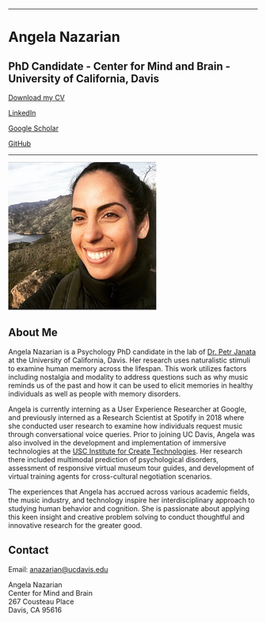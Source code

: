 <!DOCTYPE html>
<html lang="en">

<body>

  <div class="container">
  <hr>
    <div class="row">
      <div class="col-xs-6">
        <h1>Angela Nazarian</h1>
        <h2> PhD Candidate - Center for Mind and Brain - University of California, Davis</h2>
      </div>
      <div class="col-xs-6">
        <p class="text-right"><a href="pages/Nazarian_CV.pdf">Download my CV</a></p>
        <p class="text-right"><a href="www.linkedin.com/in/angela-nazarian"; target="_top">LinkedIn</a></p>
        <p class="text-right"><a href="https://scholar.google.com/citations?user=iH_c3aAAAAAJ&hl=en" ; target="_top">Google Scholar</a></p>
        <p class="text-right"><a href="https://github.com/peachypunk" ; target="_top">GitHub</a></p>
      </div>
      <hr>
      <div class="row">
      <div class="col-lg-12 col-sm-12 col-xs-12">
        <div class="media">
          <div class="media-left"> <a href="#"> <img src="bio_pic.jpeg" alt="..." width="299" height="300" class="media-object img-rounded hidden-xs">
            </a> </div>
            <h2 class="media-heading">About Me</h2>
            <p>Angela Nazarian is a Psychology PhD candidate in the lab of <a href="https://atonal.ucdavis.edu/people/">Dr. Petr Janata</a> at the University of          California, Davis. Her research uses naturalistic stimuli to examine human memory across the lifespan. This work utilizes factors including nostalgia and modality to address questions such as why music reminds us of the past and how it can be used to elicit memories in healthy individuals as well as people with memory disorders.</p> 

   <p>Angela is currently interning as a User Experience Researcher at Google, and previously interned as a Research Scientist at Spotify in 2018 where she conducted user research to examine how individuals request music through conversational voice queries. Prior to joining UC Davis, Angela was also involved in the development and implementation of immersive technologies at the <a href="https://ict.usc.edu">USC Institute for Create Technologies</a>. Her research there included multimodal prediction of psychological disorders, assessment of responsive virtual museum tour guides, and development of virtual training agents for cross-cultural negotiation scenarios. </p>

<p>The experiences that Angela has accrued across various academic fields, the music industry, and technology inspire her interdisciplinary approach to studying human behavior and cognition. She is passionate about applying this keen insight and creative problem solving to conduct thoughtful and innovative research for the greater good.</p>
         
   <h2 class="media-heading">Contact</h2>
   <p>Email: <a href="mailto:anazarian@ucdavis.edu">anazarian@ucdavis.edu</a></p>

   <p>Angela Nazarian<br/>
   Center for Mind and Brain<br/>
   267 Cousteau Place<br/>
   Davis, CA 95616<br/></p>

